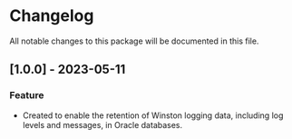 # Changelog
All notable changes to this package will be documented in this file.

## [1.0.0] - 2023-05-11
### Feature
-   Created to enable the retention of Winston logging data, including log levels and messages, in Oracle databases.